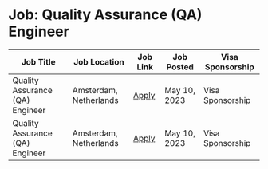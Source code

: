 # Job: Quality Assurance (QA) Engineer

| Job Title | Job Location | Job Link | Job Posted | Visa Sponsorship |
| --- | --- | --- | --- | --- |
| Quality Assurance (QA) Engineer | Amsterdam, Netherlands | [Apply](https://picnic.app/careers/jobs/2485921/technology--amp--engineering/amsterdam-north-holland-netherlands/quality-assurance--qa--engineer) | May 10, 2023 | Visa Sponsorship |
| Quality Assurance (QA) Engineer | Amsterdam, Netherlands | [Apply](https://picnic.app/careers/jobs/2485921/technology--amp--engineering/amsterdam-north-holland-netherlands/quality-assurance--qa--engineer) | May 10, 2023 | Visa Sponsorship |
